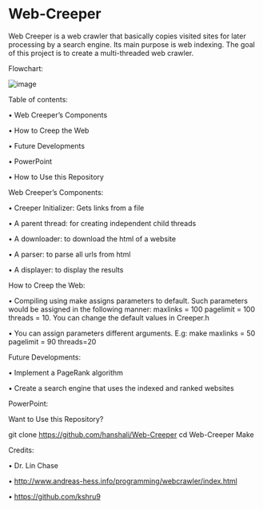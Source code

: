 # Web-Creeper
Web Creeper is a web crawler that basically copies visited sites for later processing by a search engine. Its main purpose is web indexing. The goal of this project is to create a multi-threaded web crawler.


Flowchart:


 ![image](https://user-images.githubusercontent.com/62112262/117217910-d810aa00-adc7-11eb-87f8-d7aa2e69bd9f.png)



Table of contents:

•	Web Creeper’s Components

•	How to Creep the Web

•	Future Developments

•	PowerPoint

•	How to Use this Repository


Web Creeper’s Components:

•	Creeper Initializer: Gets links from a file

•	A parent thread: for creating independent child threads

•	A downloader: to download the html of a website

•	A parser: to parse all urls from html

•	A displayer: to display the results




How to Creep the Web:

•	Compiling using make assigns parameters to default. Such parameters would be assigned in the following manner: maxlinks = 100 pagelimit = 100 threads = 10. You can change the default values in Creeper.h  

•	You can assign parameters different arguments. E.g:  make maxlinks = 50 pagelimit = 90 threads=20


Future Developments:

•	Implement a PageRank algorithm

•	Create a search engine that uses the indexed and ranked websites


PowerPoint:


Want to Use this Repository?


git clone https://github.com/hanshali/Web-Creeper
cd Web-Creeper
Make

Credits:

•	Dr. Lin Chase

•	http://www.andreas-hess.info/programming/webcrawler/index.html

•	https://github.com/kshru9
